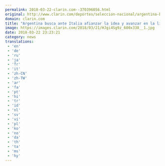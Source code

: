 ```yaml
---
permalink: 2018-03-22-clarin.com--370396056.html
original: http://www.clarin.com/deportes/seleccion-nacional/argentina-busca-italia-afianzar-idea-avanzar-lista-mundialista_0_rkWDUFb5f.html
domain: clarin.com
title: "Argentina busca ante Italia afianzar la idea y avanzar en la lista mundialista"
image: https://images.clarin.com/2018/03/21/HJgi4Sg9z_600x338__1.jpg
date: 2018-03-22 23:23:21
category: news
translations: 
 - 'en'
 - 'de'
 - 'ru'
 - 'ja'
 - 'fr'
 - 'it'
 - 'zh-CN'
 - 'zh-TW'
 - 'ar'
 - 'fa'
 - 'pt'
 - 'hi'
 - 'tr'
 - 'id'
 - 'nl'
 - 'sv'
 - 'vi'
 - 'pl'
 - 'ko'
 - 'no'
 - 'da'
 - 'th'
 - 'ta'
 - 'ms'
 - 'hy'
---
```


